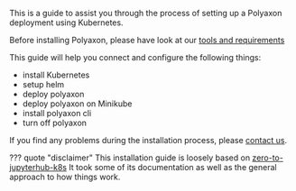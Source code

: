 This is a guide to assist you through the process of setting up a Polyaxon deployment using Kubernetes.

Before installing Polyaxon, please have look at our [tools and requirements](tools_and_requirements)

This guide will help you connect and configure the following things:

 * install Kubernetes
 * setup helm
 * deploy polyaxon
 * deploy polyaxon on Minikube
 * install polyaxon cli
 * turn off polyaxon


If you find any problems during the installation process, please [contact us](mailto:contact@polyaxon.com).

??? quote "disclaimer"
    This installation guide is loosely based on [zero-to-jupyterhub-k8s](https://github.com/jupyterhub/zero-to-jupyterhub-k8s)
    It took some of its documentation as well as the general approach to how things work.

